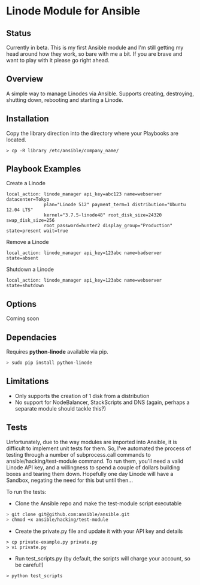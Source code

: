 # Linode Module for Ansible

## Status

Currently in beta. This is my first Ansible module and I'm still getting my head around how they work, so bare with me a bit.
If you are brave and want to play with it please go right ahead.

## Overview

A simple way to manage Linodes via Ansible. Supports creating, destroying, shutting down, rebooting and starting a Linode.

## Installation

Copy the library direction into the directory where your Playbooks are located.

```
> cp -R library /etc/ansible/company_name/
```
## Playbook Examples

Create a Linode
```
local_action: linode_manager api_key=abc123 name=webserver datacenter=Tokyo
              plan="Linode 512" payment_term=1 distribution="Ubuntu 12.04 LTS"
              kernel="3.7.5-linode48" root_disk_size=24320 swap_disk_size=256
              root_password=hunter2 display_group="Production" state=present wait=true
```

Remove a Linode
```
local_action: linode_manager api_key=123abc name=badserver state=absent
```

Shutdown a Linode
```
local_action: linode_manager api_key=123abc name=webserver state=shutdown
```

## Options

Coming soon

## Dependacies

Requires **python-linode** available via pip.

```bash
> sudo pip install python-linode
```

## Limitations

* Only supports the creation of 1 disk from a distribution
* No support for NodeBalancer, StackScripts and DNS (again, perhaps a separate module should tackle this?)

## Tests

Unfortunately, due to the way modules are imported into Ansible, it is difficult to implement unit tests for them. So, I've automated the process of testing through a number of subprocess.call commands to ansible/hacking/test-module command. To run them, you'll need a valid Linode API key, and a willingness to spend a couple of dollars building boxes and tearing them down. Hopefully one day Linode will have a Sandbox, negating the need for this but until then...

To run the tests:

* Clone the Ansible repo and make the test-module script executable

```bash
> git clone git@github.com:ansible/ansible.git
> chmod +x ansible/hacking/test-module
```

* Create the private.py file and update it with your API key and details

```
> cp private-example.py private.py
> vi private.py
```

* Run test_scripts.py (by default, the scripts will charge your account, so be careful!)

```
> python test_scripts
```
